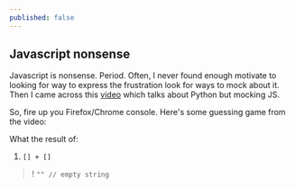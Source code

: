 ```yaml
---
published: false
---
```

## Javascript nonsense

Javascript is nonsense. Period. Often, I never found enough motivate to looking for way to express the frustration look for ways to mock about it. Then I came across this [video](https://www.youtube.com/watch?v=b7WxO4ipnh0&t=2s) which talks about Python but mocking JS.

So, fire up you Firefox/Chrome console. Here's some guessing game from the video:

What the result of:

1. `[] + []`
>! `"" // empty string`



